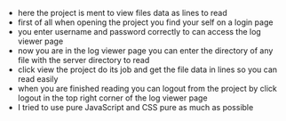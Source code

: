 - here the project is ment to view files data as lines to read
- first of all when opening the project you find your self on a login page 
- you enter username and password correctly to can access the log viewer page
- now you are in the log viewer page you can enter the directory of any file with the server directory to read
- click view the project do its job and get the file data in lines so you can read easily
- when you are finished reading you can logout from the project by click logout in the top right corner of the log viewer page
- I tried to use pure JavaScript and CSS pure as much as possible